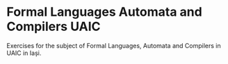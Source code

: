 # Formal Languages Automata and Compilers UAIC
Exercises for the subject of Formal Languages, Automata and Compilers in UAIC in Iași.
